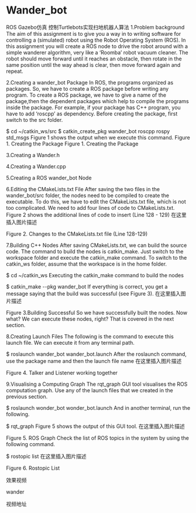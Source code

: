 # Wander_bot
ROS Gazebo仿真 控制Turtlebots实现扫地机器人算法
1.Problem background
The aim of this assignment is to give you a way in to writing software for controlling a (simulated) robot using the Robot Operating System (ROS).
In this assignment you will create a ROS node to drive the robot around with a simple wanderer algorithm, very like a ‘Roomba’ robot vacuum cleaner. The robot should move forward until it reaches an obstacle, then rotate in the same position until the way ahead is clear, then move forward again and repeat.

2.Creating a wander_bot Package
In ROS, the programs organized as packages. So, we have to create a ROS package before writing any program. To create a ROS package, we have to give a name of the package,then the dependent packages which help to compile the programs inside the package.
For example, if your package has C++ program, you have to add ‘roscpp’ as dependency.
Before creating the package, first switch to the src folder.

$ cd ~/catkin_ws/src
$ catkin_create_pkg wander_bot roscpp rospy std_msgs
Figure 1 shows the output when we execute this command.
Figure 1. Creating the Package
Figure 1. Creating the Package

3.Creating a Wander.h

4.Creating a Wander.cpp

5.Creating a ROS wander_bot Node

6.Editing the CMakeLists.txt File
After saving the two files in the wander_bot/src folder, the nodes need to be compiled to create the executable. To do this, we have to edit the CMakeLists.txt file, which is not too complicated. We need to add four lines of code to CMakeLists.txt.
Figure 2 shows the additional lines of code to insert (Line 128 - 129)
在这里插入图片描述

Figure 2. Changes to the CMakeLists.txt file (Line 128-129)

7.Building C++ Nodes
After saving CMakeLists.txt, we can build the source code. The command to build the nodes is catkin_make. Just switch to the workspace folder and execute the catkin_make command.
To switch to the catkin_ws folder, assume that the workspace is in the home folder.

$ cd ~/catkin_ws
Executing the catkin_make command to build the nodes

$ catkin_make --pkg wander_bot
If everything is correct, you get a message saying that the build was successful (see Figure 3).
在这里插入图片描述

Figure 3.Building Successful
So we have successfully built the nodes. Now what? We can execute these nodes, right? That is covered in the next section.

8.Creating Launch Files
<launch>
    <param name="/use_sim_time" value="true" />
    <!-- Launch turtlebot3 world -->
    <include file="$(find turtlebot3_gazebo)/launch/turtlebot3_world.launch"/>
    <!-- Launch stopper node -->
    <node name="wander_bot" pkg="wander_bot" type="wander_bot" output="screen"/>
</launch>
The following is the command to execute this launch file. We can execute it from any terminal path.

$ roslaunch wander_bot wander_bot.launch
After the roslaunch command, use the package name and then the launch file name
在这里插入图片描述

Figure 4. Talker and Listener working together

9.Visualising a Computing Graph
The rqt_graph GUI tool visualises the ROS computation graph. Use any of the launch files that we created in the previous section.

$ roslaunch wonder_bot wonder_bot.launch
And in another terminal, run the following.

$ rqt_graph
Figure 5 shows the output of this GUI tool.
在这里插入图片描述

Figure 5. ROS Graph
Check the list of ROS topics in the system by using the following command.

$ rostopic list
在这里插入图片描述

Figure 6. Rostopic List

效果视频

wander

视频地址
